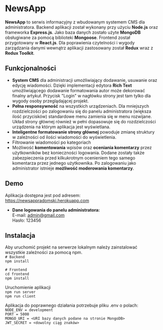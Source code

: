 
# NewsApp

**NewsApp** to serwis informacyjny z wbudowanym systemem CMS dla administratora. Backend aplikacji został wykonany przy użyciu **Node.js** oraz frameworka **Express.js**. Jako baza danych zostało użyte **MongoDB** obsługiwane za pomocą biblioteki **Mongoose**. Frontend został przygotowany w **React.js**. Dla poprawienia czytelności i wygody zarządzania danymi wewnątrz aplikacji zastosowany został **Redux** wraz z **Redux Toolkit**.

## Funkcjonalności

- **System CMS** dla administracji umożliwiający dodawanie, usuwanie oraz edycję wiadomości. Dzięki implementacji edytora **Rich Text** umożliwiającego dodawanie formatowania autor może dekorować finalny artykuł. Przycisk "Login" w nagłówku strony jest tam tylko dla wygody osoby przeglądającej projekt.
- **Pełna responsywność** na wszystkich urządzeniach. Dla mniejszych rozdzielczości po zalogowaniu się do panelu administratora (większa ilość przycisków) standardowe menu zamienia się w menu rozwijane. Układ strony głównej również w pełni dopasowuje się do rozdzielczości urządzenia na którym aplikacja jest wyświetlana.
- **Inteligentne formatowanie strony głównej** powoduje zmianę struktury w zależności od ilości wiadomości do wyświetlenia.
- Filtrowanie wiadomości po kategoriach
- Możliwość **komentowania** wpisów oraz **oceniania komentarzy** przez użytkowników bez konieczności logowania. Dodane zostały także zabezpieczenia przed kilkukrotnym ocenieniem tego samego komentarza przez jednego użytkownika. Po zalogowaniu jako administrator istnieje **możliwość moderowania komentarzy**.

## Demo

Aplikacja dostępna jest pod adresem: https://newsappradomski.herokuapp.com

- **Dane logowania do panelu administratora:**</br>
  E-mail: admin@gmail.com</br>
  Hasło: 123456

## Instalacja

Aby uruchomić projekt na serwerze lokalnym należy zainstalować wszystkie zależności za pomocą npm.</br>
`# Backend`</br>
`npm install`</br>

`# Frontend`</br>
`cd frontend`</br>
`npm install`</br>

Uruchomienie aplikacji</br>
`npm run server`</br>
`npm run client`</br>

Aplikacja do poprawnego działania potrzebuje pliku .env o polach:</br>
`NODE_ENV = development`</br>
`PORT = 5000`</br>
`MONGO_URI = <URI bazy danych podane na stronie MongoDB>`</br>
`JWT_SECRET = <dowolny ciąg znaków>`</br>
